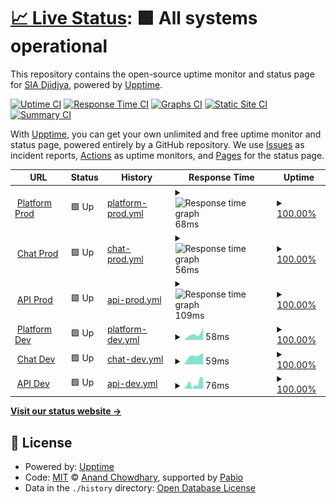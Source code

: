 # [📈 Live Status](https://djidjya.github.io/chatbos-uptime): <!--live status--> **🟩 All systems operational**

This repository contains the open-source uptime monitor and status page for [SIA Djidjya](https://djidjya.github.io/chatbos-uptime), powered by [Upptime](https://github.com/upptime/upptime).

[![Uptime CI](https://github.com/djidjya/chatbos-uptime/workflows/Uptime%20CI/badge.svg)](https://github.com/djidjya/chatbos-uptime/actions?query=workflow%3A%22Uptime+CI%22)
[![Response Time CI](https://github.com/djidjya/chatbos-uptime/workflows/Response%20Time%20CI/badge.svg)](https://github.com/djidjya/chatbos-uptime/actions?query=workflow%3A%22Response+Time+CI%22)
[![Graphs CI](https://github.com/djidjya/chatbos-uptime/workflows/Graphs%20CI/badge.svg)](https://github.com/djidjya/chatbos-uptime/actions?query=workflow%3A%22Graphs+CI%22)
[![Static Site CI](https://github.com/djidjya/chatbos-uptime/workflows/Static%20Site%20CI/badge.svg)](https://github.com/djidjya/chatbos-uptime/actions?query=workflow%3A%22Static+Site+CI%22)
[![Summary CI](https://github.com/djidjya/chatbos-uptime/workflows/Summary%20CI/badge.svg)](https://github.com/djidjya/chatbos-uptime/actions?query=workflow%3A%22Summary+CI%22)

With [Upptime](https://upptime.js.org), you can get your own unlimited and free uptime monitor and status page, powered entirely by a GitHub repository. We use [Issues](https://github.com/djidjya/chatbos-uptime/issues) as incident reports, [Actions](https://github.com/djidjya/chatbos-uptime/actions) as uptime monitors, and [Pages](https://djidjya.github.io/chatbos-uptime) for the status page.

<!--start: status pages-->
<!-- This summary is generated by Upptime (https://github.com/upptime/upptime) -->
<!-- Do not edit this manually, your changes will be overwritten -->
<!-- prettier-ignore -->
| URL | Status | History | Response Time | Uptime |
| --- | ------ | ------- | ------------- | ------ |
| <img alt="" src="https://icons.duckduckgo.com/ip3/chatbos.ai.ico" height="13"> [Platform Prod](https://chatbos.ai) | 🟩 Up | [platform-prod.yml](https://github.com/djidjya/chatbos-uptime/commits/HEAD/history/platform-prod.yml) | <details><summary><img alt="Response time graph" src="./graphs/platform-prod/response-time-week.png" height="20"> 68ms</summary><br><a href="https://djidjya.github.io/chatbos-uptime/history/platform-prod"><img alt="Response time 68" src="https://img.shields.io/endpoint?url=https%3A%2F%2Fraw.githubusercontent.com%2Fdjidjya%2Fchatbos-uptime%2FHEAD%2Fapi%2Fplatform-prod%2Fresponse-time.json"></a><br><a href="https://djidjya.github.io/chatbos-uptime/history/platform-prod"><img alt="24-hour response time 115" src="https://img.shields.io/endpoint?url=https%3A%2F%2Fraw.githubusercontent.com%2Fdjidjya%2Fchatbos-uptime%2FHEAD%2Fapi%2Fplatform-prod%2Fresponse-time-day.json"></a><br><a href="https://djidjya.github.io/chatbos-uptime/history/platform-prod"><img alt="7-day response time 68" src="https://img.shields.io/endpoint?url=https%3A%2F%2Fraw.githubusercontent.com%2Fdjidjya%2Fchatbos-uptime%2FHEAD%2Fapi%2Fplatform-prod%2Fresponse-time-week.json"></a><br><a href="https://djidjya.github.io/chatbos-uptime/history/platform-prod"><img alt="30-day response time 68" src="https://img.shields.io/endpoint?url=https%3A%2F%2Fraw.githubusercontent.com%2Fdjidjya%2Fchatbos-uptime%2FHEAD%2Fapi%2Fplatform-prod%2Fresponse-time-month.json"></a><br><a href="https://djidjya.github.io/chatbos-uptime/history/platform-prod"><img alt="1-year response time 68" src="https://img.shields.io/endpoint?url=https%3A%2F%2Fraw.githubusercontent.com%2Fdjidjya%2Fchatbos-uptime%2FHEAD%2Fapi%2Fplatform-prod%2Fresponse-time-year.json"></a></details> | <details><summary><a href="https://djidjya.github.io/chatbos-uptime/history/platform-prod">100.00%</a></summary><a href="https://djidjya.github.io/chatbos-uptime/history/platform-prod"><img alt="All-time uptime 100.00%" src="https://img.shields.io/endpoint?url=https%3A%2F%2Fraw.githubusercontent.com%2Fdjidjya%2Fchatbos-uptime%2FHEAD%2Fapi%2Fplatform-prod%2Fuptime.json"></a><br><a href="https://djidjya.github.io/chatbos-uptime/history/platform-prod"><img alt="24-hour uptime 100.00%" src="https://img.shields.io/endpoint?url=https%3A%2F%2Fraw.githubusercontent.com%2Fdjidjya%2Fchatbos-uptime%2FHEAD%2Fapi%2Fplatform-prod%2Fuptime-day.json"></a><br><a href="https://djidjya.github.io/chatbos-uptime/history/platform-prod"><img alt="7-day uptime 100.00%" src="https://img.shields.io/endpoint?url=https%3A%2F%2Fraw.githubusercontent.com%2Fdjidjya%2Fchatbos-uptime%2FHEAD%2Fapi%2Fplatform-prod%2Fuptime-week.json"></a><br><a href="https://djidjya.github.io/chatbos-uptime/history/platform-prod"><img alt="30-day uptime 100.00%" src="https://img.shields.io/endpoint?url=https%3A%2F%2Fraw.githubusercontent.com%2Fdjidjya%2Fchatbos-uptime%2FHEAD%2Fapi%2Fplatform-prod%2Fuptime-month.json"></a><br><a href="https://djidjya.github.io/chatbos-uptime/history/platform-prod"><img alt="1-year uptime 100.00%" src="https://img.shields.io/endpoint?url=https%3A%2F%2Fraw.githubusercontent.com%2Fdjidjya%2Fchatbos-uptime%2FHEAD%2Fapi%2Fplatform-prod%2Fuptime-year.json"></a></details>
| <img alt="" src="https://icons.duckduckgo.com/ip3/chat.chatbos.ai.ico" height="13"> [Chat Prod](https://chat.chatbos.ai/embed.iife.js) | 🟩 Up | [chat-prod.yml](https://github.com/djidjya/chatbos-uptime/commits/HEAD/history/chat-prod.yml) | <details><summary><img alt="Response time graph" src="./graphs/chat-prod/response-time-week.png" height="20"> 56ms</summary><br><a href="https://djidjya.github.io/chatbos-uptime/history/chat-prod"><img alt="Response time 56" src="https://img.shields.io/endpoint?url=https%3A%2F%2Fraw.githubusercontent.com%2Fdjidjya%2Fchatbos-uptime%2FHEAD%2Fapi%2Fchat-prod%2Fresponse-time.json"></a><br><a href="https://djidjya.github.io/chatbos-uptime/history/chat-prod"><img alt="24-hour response time 53" src="https://img.shields.io/endpoint?url=https%3A%2F%2Fraw.githubusercontent.com%2Fdjidjya%2Fchatbos-uptime%2FHEAD%2Fapi%2Fchat-prod%2Fresponse-time-day.json"></a><br><a href="https://djidjya.github.io/chatbos-uptime/history/chat-prod"><img alt="7-day response time 56" src="https://img.shields.io/endpoint?url=https%3A%2F%2Fraw.githubusercontent.com%2Fdjidjya%2Fchatbos-uptime%2FHEAD%2Fapi%2Fchat-prod%2Fresponse-time-week.json"></a><br><a href="https://djidjya.github.io/chatbos-uptime/history/chat-prod"><img alt="30-day response time 56" src="https://img.shields.io/endpoint?url=https%3A%2F%2Fraw.githubusercontent.com%2Fdjidjya%2Fchatbos-uptime%2FHEAD%2Fapi%2Fchat-prod%2Fresponse-time-month.json"></a><br><a href="https://djidjya.github.io/chatbos-uptime/history/chat-prod"><img alt="1-year response time 56" src="https://img.shields.io/endpoint?url=https%3A%2F%2Fraw.githubusercontent.com%2Fdjidjya%2Fchatbos-uptime%2FHEAD%2Fapi%2Fchat-prod%2Fresponse-time-year.json"></a></details> | <details><summary><a href="https://djidjya.github.io/chatbos-uptime/history/chat-prod">100.00%</a></summary><a href="https://djidjya.github.io/chatbos-uptime/history/chat-prod"><img alt="All-time uptime 100.00%" src="https://img.shields.io/endpoint?url=https%3A%2F%2Fraw.githubusercontent.com%2Fdjidjya%2Fchatbos-uptime%2FHEAD%2Fapi%2Fchat-prod%2Fuptime.json"></a><br><a href="https://djidjya.github.io/chatbos-uptime/history/chat-prod"><img alt="24-hour uptime 100.00%" src="https://img.shields.io/endpoint?url=https%3A%2F%2Fraw.githubusercontent.com%2Fdjidjya%2Fchatbos-uptime%2FHEAD%2Fapi%2Fchat-prod%2Fuptime-day.json"></a><br><a href="https://djidjya.github.io/chatbos-uptime/history/chat-prod"><img alt="7-day uptime 100.00%" src="https://img.shields.io/endpoint?url=https%3A%2F%2Fraw.githubusercontent.com%2Fdjidjya%2Fchatbos-uptime%2FHEAD%2Fapi%2Fchat-prod%2Fuptime-week.json"></a><br><a href="https://djidjya.github.io/chatbos-uptime/history/chat-prod"><img alt="30-day uptime 100.00%" src="https://img.shields.io/endpoint?url=https%3A%2F%2Fraw.githubusercontent.com%2Fdjidjya%2Fchatbos-uptime%2FHEAD%2Fapi%2Fchat-prod%2Fuptime-month.json"></a><br><a href="https://djidjya.github.io/chatbos-uptime/history/chat-prod"><img alt="1-year uptime 100.00%" src="https://img.shields.io/endpoint?url=https%3A%2F%2Fraw.githubusercontent.com%2Fdjidjya%2Fchatbos-uptime%2FHEAD%2Fapi%2Fchat-prod%2Fuptime-year.json"></a></details>
| <img alt="" src="https://icons.duckduckgo.com/ip3/api.chatbos.ai.ico" height="13"> [API Prod](https://api.chatbos.ai/api/bots/59d23179-cbaf-4d07-8683-29d3965759cf) | 🟩 Up | [api-prod.yml](https://github.com/djidjya/chatbos-uptime/commits/HEAD/history/api-prod.yml) | <details><summary><img alt="Response time graph" src="./graphs/api-prod/response-time-week.png" height="20"> 109ms</summary><br><a href="https://djidjya.github.io/chatbos-uptime/history/api-prod"><img alt="Response time 109" src="https://img.shields.io/endpoint?url=https%3A%2F%2Fraw.githubusercontent.com%2Fdjidjya%2Fchatbos-uptime%2FHEAD%2Fapi%2Fapi-prod%2Fresponse-time.json"></a><br><a href="https://djidjya.github.io/chatbos-uptime/history/api-prod"><img alt="24-hour response time 70" src="https://img.shields.io/endpoint?url=https%3A%2F%2Fraw.githubusercontent.com%2Fdjidjya%2Fchatbos-uptime%2FHEAD%2Fapi%2Fapi-prod%2Fresponse-time-day.json"></a><br><a href="https://djidjya.github.io/chatbos-uptime/history/api-prod"><img alt="7-day response time 109" src="https://img.shields.io/endpoint?url=https%3A%2F%2Fraw.githubusercontent.com%2Fdjidjya%2Fchatbos-uptime%2FHEAD%2Fapi%2Fapi-prod%2Fresponse-time-week.json"></a><br><a href="https://djidjya.github.io/chatbos-uptime/history/api-prod"><img alt="30-day response time 109" src="https://img.shields.io/endpoint?url=https%3A%2F%2Fraw.githubusercontent.com%2Fdjidjya%2Fchatbos-uptime%2FHEAD%2Fapi%2Fapi-prod%2Fresponse-time-month.json"></a><br><a href="https://djidjya.github.io/chatbos-uptime/history/api-prod"><img alt="1-year response time 109" src="https://img.shields.io/endpoint?url=https%3A%2F%2Fraw.githubusercontent.com%2Fdjidjya%2Fchatbos-uptime%2FHEAD%2Fapi%2Fapi-prod%2Fresponse-time-year.json"></a></details> | <details><summary><a href="https://djidjya.github.io/chatbos-uptime/history/api-prod">100.00%</a></summary><a href="https://djidjya.github.io/chatbos-uptime/history/api-prod"><img alt="All-time uptime 100.00%" src="https://img.shields.io/endpoint?url=https%3A%2F%2Fraw.githubusercontent.com%2Fdjidjya%2Fchatbos-uptime%2FHEAD%2Fapi%2Fapi-prod%2Fuptime.json"></a><br><a href="https://djidjya.github.io/chatbos-uptime/history/api-prod"><img alt="24-hour uptime 100.00%" src="https://img.shields.io/endpoint?url=https%3A%2F%2Fraw.githubusercontent.com%2Fdjidjya%2Fchatbos-uptime%2FHEAD%2Fapi%2Fapi-prod%2Fuptime-day.json"></a><br><a href="https://djidjya.github.io/chatbos-uptime/history/api-prod"><img alt="7-day uptime 100.00%" src="https://img.shields.io/endpoint?url=https%3A%2F%2Fraw.githubusercontent.com%2Fdjidjya%2Fchatbos-uptime%2FHEAD%2Fapi%2Fapi-prod%2Fuptime-week.json"></a><br><a href="https://djidjya.github.io/chatbos-uptime/history/api-prod"><img alt="30-day uptime 100.00%" src="https://img.shields.io/endpoint?url=https%3A%2F%2Fraw.githubusercontent.com%2Fdjidjya%2Fchatbos-uptime%2FHEAD%2Fapi%2Fapi-prod%2Fuptime-month.json"></a><br><a href="https://djidjya.github.io/chatbos-uptime/history/api-prod"><img alt="1-year uptime 100.00%" src="https://img.shields.io/endpoint?url=https%3A%2F%2Fraw.githubusercontent.com%2Fdjidjya%2Fchatbos-uptime%2FHEAD%2Fapi%2Fapi-prod%2Fuptime-year.json"></a></details>
| <img alt="" src="https://icons.duckduckgo.com/ip3/platform.dev.chatbos.ai.ico" height="13"> [Platform Dev](https://platform.dev.chatbos.ai) | 🟩 Up | [platform-dev.yml](https://github.com/djidjya/chatbos-uptime/commits/HEAD/history/platform-dev.yml) | <details><summary><img alt="Response time graph" src="./graphs/platform-dev/response-time-week.png" height="20"> 58ms</summary><br><a href="https://djidjya.github.io/chatbos-uptime/history/platform-dev"><img alt="Response time 276" src="https://img.shields.io/endpoint?url=https%3A%2F%2Fraw.githubusercontent.com%2Fdjidjya%2Fchatbos-uptime%2FHEAD%2Fapi%2Fplatform-dev%2Fresponse-time.json"></a><br><a href="https://djidjya.github.io/chatbos-uptime/history/platform-dev"><img alt="24-hour response time 57" src="https://img.shields.io/endpoint?url=https%3A%2F%2Fraw.githubusercontent.com%2Fdjidjya%2Fchatbos-uptime%2FHEAD%2Fapi%2Fplatform-dev%2Fresponse-time-day.json"></a><br><a href="https://djidjya.github.io/chatbos-uptime/history/platform-dev"><img alt="7-day response time 58" src="https://img.shields.io/endpoint?url=https%3A%2F%2Fraw.githubusercontent.com%2Fdjidjya%2Fchatbos-uptime%2FHEAD%2Fapi%2Fplatform-dev%2Fresponse-time-week.json"></a><br><a href="https://djidjya.github.io/chatbos-uptime/history/platform-dev"><img alt="30-day response time 276" src="https://img.shields.io/endpoint?url=https%3A%2F%2Fraw.githubusercontent.com%2Fdjidjya%2Fchatbos-uptime%2FHEAD%2Fapi%2Fplatform-dev%2Fresponse-time-month.json"></a><br><a href="https://djidjya.github.io/chatbos-uptime/history/platform-dev"><img alt="1-year response time 276" src="https://img.shields.io/endpoint?url=https%3A%2F%2Fraw.githubusercontent.com%2Fdjidjya%2Fchatbos-uptime%2FHEAD%2Fapi%2Fplatform-dev%2Fresponse-time-year.json"></a></details> | <details><summary><a href="https://djidjya.github.io/chatbos-uptime/history/platform-dev">100.00%</a></summary><a href="https://djidjya.github.io/chatbos-uptime/history/platform-dev"><img alt="All-time uptime 100.00%" src="https://img.shields.io/endpoint?url=https%3A%2F%2Fraw.githubusercontent.com%2Fdjidjya%2Fchatbos-uptime%2FHEAD%2Fapi%2Fplatform-dev%2Fuptime.json"></a><br><a href="https://djidjya.github.io/chatbos-uptime/history/platform-dev"><img alt="24-hour uptime 100.00%" src="https://img.shields.io/endpoint?url=https%3A%2F%2Fraw.githubusercontent.com%2Fdjidjya%2Fchatbos-uptime%2FHEAD%2Fapi%2Fplatform-dev%2Fuptime-day.json"></a><br><a href="https://djidjya.github.io/chatbos-uptime/history/platform-dev"><img alt="7-day uptime 100.00%" src="https://img.shields.io/endpoint?url=https%3A%2F%2Fraw.githubusercontent.com%2Fdjidjya%2Fchatbos-uptime%2FHEAD%2Fapi%2Fplatform-dev%2Fuptime-week.json"></a><br><a href="https://djidjya.github.io/chatbos-uptime/history/platform-dev"><img alt="30-day uptime 100.00%" src="https://img.shields.io/endpoint?url=https%3A%2F%2Fraw.githubusercontent.com%2Fdjidjya%2Fchatbos-uptime%2FHEAD%2Fapi%2Fplatform-dev%2Fuptime-month.json"></a><br><a href="https://djidjya.github.io/chatbos-uptime/history/platform-dev"><img alt="1-year uptime 100.00%" src="https://img.shields.io/endpoint?url=https%3A%2F%2Fraw.githubusercontent.com%2Fdjidjya%2Fchatbos-uptime%2FHEAD%2Fapi%2Fplatform-dev%2Fuptime-year.json"></a></details>
| <img alt="" src="https://icons.duckduckgo.com/ip3/chat.dev.chatbos.ai.ico" height="13"> [Chat Dev](https://chat.dev.chatbos.ai/embed.iife.js) | 🟩 Up | [chat-dev.yml](https://github.com/djidjya/chatbos-uptime/commits/HEAD/history/chat-dev.yml) | <details><summary><img alt="Response time graph" src="./graphs/chat-dev/response-time-week.png" height="20"> 59ms</summary><br><a href="https://djidjya.github.io/chatbos-uptime/history/chat-dev"><img alt="Response time 308" src="https://img.shields.io/endpoint?url=https%3A%2F%2Fraw.githubusercontent.com%2Fdjidjya%2Fchatbos-uptime%2FHEAD%2Fapi%2Fchat-dev%2Fresponse-time.json"></a><br><a href="https://djidjya.github.io/chatbos-uptime/history/chat-dev"><img alt="24-hour response time 58" src="https://img.shields.io/endpoint?url=https%3A%2F%2Fraw.githubusercontent.com%2Fdjidjya%2Fchatbos-uptime%2FHEAD%2Fapi%2Fchat-dev%2Fresponse-time-day.json"></a><br><a href="https://djidjya.github.io/chatbos-uptime/history/chat-dev"><img alt="7-day response time 59" src="https://img.shields.io/endpoint?url=https%3A%2F%2Fraw.githubusercontent.com%2Fdjidjya%2Fchatbos-uptime%2FHEAD%2Fapi%2Fchat-dev%2Fresponse-time-week.json"></a><br><a href="https://djidjya.github.io/chatbos-uptime/history/chat-dev"><img alt="30-day response time 308" src="https://img.shields.io/endpoint?url=https%3A%2F%2Fraw.githubusercontent.com%2Fdjidjya%2Fchatbos-uptime%2FHEAD%2Fapi%2Fchat-dev%2Fresponse-time-month.json"></a><br><a href="https://djidjya.github.io/chatbos-uptime/history/chat-dev"><img alt="1-year response time 308" src="https://img.shields.io/endpoint?url=https%3A%2F%2Fraw.githubusercontent.com%2Fdjidjya%2Fchatbos-uptime%2FHEAD%2Fapi%2Fchat-dev%2Fresponse-time-year.json"></a></details> | <details><summary><a href="https://djidjya.github.io/chatbos-uptime/history/chat-dev">100.00%</a></summary><a href="https://djidjya.github.io/chatbos-uptime/history/chat-dev"><img alt="All-time uptime 99.81%" src="https://img.shields.io/endpoint?url=https%3A%2F%2Fraw.githubusercontent.com%2Fdjidjya%2Fchatbos-uptime%2FHEAD%2Fapi%2Fchat-dev%2Fuptime.json"></a><br><a href="https://djidjya.github.io/chatbos-uptime/history/chat-dev"><img alt="24-hour uptime 100.00%" src="https://img.shields.io/endpoint?url=https%3A%2F%2Fraw.githubusercontent.com%2Fdjidjya%2Fchatbos-uptime%2FHEAD%2Fapi%2Fchat-dev%2Fuptime-day.json"></a><br><a href="https://djidjya.github.io/chatbos-uptime/history/chat-dev"><img alt="7-day uptime 100.00%" src="https://img.shields.io/endpoint?url=https%3A%2F%2Fraw.githubusercontent.com%2Fdjidjya%2Fchatbos-uptime%2FHEAD%2Fapi%2Fchat-dev%2Fuptime-week.json"></a><br><a href="https://djidjya.github.io/chatbos-uptime/history/chat-dev"><img alt="30-day uptime 99.81%" src="https://img.shields.io/endpoint?url=https%3A%2F%2Fraw.githubusercontent.com%2Fdjidjya%2Fchatbos-uptime%2FHEAD%2Fapi%2Fchat-dev%2Fuptime-month.json"></a><br><a href="https://djidjya.github.io/chatbos-uptime/history/chat-dev"><img alt="1-year uptime 99.81%" src="https://img.shields.io/endpoint?url=https%3A%2F%2Fraw.githubusercontent.com%2Fdjidjya%2Fchatbos-uptime%2FHEAD%2Fapi%2Fchat-dev%2Fuptime-year.json"></a></details>
| <img alt="" src="https://icons.duckduckgo.com/ip3/api.dev.chatbos.ai.ico" height="13"> [API Dev](https://api.dev.chatbos.ai/api/bots/4b02cb6c-f315-4443-8a82-cf629584a316) | 🟩 Up | [api-dev.yml](https://github.com/djidjya/chatbos-uptime/commits/HEAD/history/api-dev.yml) | <details><summary><img alt="Response time graph" src="./graphs/api-dev/response-time-week.png" height="20"> 76ms</summary><br><a href="https://djidjya.github.io/chatbos-uptime/history/api-dev"><img alt="Response time 437" src="https://img.shields.io/endpoint?url=https%3A%2F%2Fraw.githubusercontent.com%2Fdjidjya%2Fchatbos-uptime%2FHEAD%2Fapi%2Fapi-dev%2Fresponse-time.json"></a><br><a href="https://djidjya.github.io/chatbos-uptime/history/api-dev"><img alt="24-hour response time 77" src="https://img.shields.io/endpoint?url=https%3A%2F%2Fraw.githubusercontent.com%2Fdjidjya%2Fchatbos-uptime%2FHEAD%2Fapi%2Fapi-dev%2Fresponse-time-day.json"></a><br><a href="https://djidjya.github.io/chatbos-uptime/history/api-dev"><img alt="7-day response time 76" src="https://img.shields.io/endpoint?url=https%3A%2F%2Fraw.githubusercontent.com%2Fdjidjya%2Fchatbos-uptime%2FHEAD%2Fapi%2Fapi-dev%2Fresponse-time-week.json"></a><br><a href="https://djidjya.github.io/chatbos-uptime/history/api-dev"><img alt="30-day response time 437" src="https://img.shields.io/endpoint?url=https%3A%2F%2Fraw.githubusercontent.com%2Fdjidjya%2Fchatbos-uptime%2FHEAD%2Fapi%2Fapi-dev%2Fresponse-time-month.json"></a><br><a href="https://djidjya.github.io/chatbos-uptime/history/api-dev"><img alt="1-year response time 437" src="https://img.shields.io/endpoint?url=https%3A%2F%2Fraw.githubusercontent.com%2Fdjidjya%2Fchatbos-uptime%2FHEAD%2Fapi%2Fapi-dev%2Fresponse-time-year.json"></a></details> | <details><summary><a href="https://djidjya.github.io/chatbos-uptime/history/api-dev">100.00%</a></summary><a href="https://djidjya.github.io/chatbos-uptime/history/api-dev"><img alt="All-time uptime 100.00%" src="https://img.shields.io/endpoint?url=https%3A%2F%2Fraw.githubusercontent.com%2Fdjidjya%2Fchatbos-uptime%2FHEAD%2Fapi%2Fapi-dev%2Fuptime.json"></a><br><a href="https://djidjya.github.io/chatbos-uptime/history/api-dev"><img alt="24-hour uptime 100.00%" src="https://img.shields.io/endpoint?url=https%3A%2F%2Fraw.githubusercontent.com%2Fdjidjya%2Fchatbos-uptime%2FHEAD%2Fapi%2Fapi-dev%2Fuptime-day.json"></a><br><a href="https://djidjya.github.io/chatbos-uptime/history/api-dev"><img alt="7-day uptime 100.00%" src="https://img.shields.io/endpoint?url=https%3A%2F%2Fraw.githubusercontent.com%2Fdjidjya%2Fchatbos-uptime%2FHEAD%2Fapi%2Fapi-dev%2Fuptime-week.json"></a><br><a href="https://djidjya.github.io/chatbos-uptime/history/api-dev"><img alt="30-day uptime 100.00%" src="https://img.shields.io/endpoint?url=https%3A%2F%2Fraw.githubusercontent.com%2Fdjidjya%2Fchatbos-uptime%2FHEAD%2Fapi%2Fapi-dev%2Fuptime-month.json"></a><br><a href="https://djidjya.github.io/chatbos-uptime/history/api-dev"><img alt="1-year uptime 100.00%" src="https://img.shields.io/endpoint?url=https%3A%2F%2Fraw.githubusercontent.com%2Fdjidjya%2Fchatbos-uptime%2FHEAD%2Fapi%2Fapi-dev%2Fuptime-year.json"></a></details>

<!--end: status pages-->

[**Visit our status website →**](https://djidjya.github.io/chatbos-uptime)

## 📄 License

- Powered by: [Upptime](https://github.com/upptime/upptime)
- Code: [MIT](./LICENSE) © [Anand Chowdhary](https://anandchowdhary.com), supported by [Pabio](https://pabio.com)
- Data in the `./history` directory: [Open Database License](https://opendatacommons.org/licenses/odbl/1-0/)

